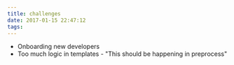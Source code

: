 ```yaml
---
title: challenges
date: 2017-01-15 22:47:12
tags:
---
```


* Onboarding new developers
* Too much logic in templates - "This should be happening in preprocess"